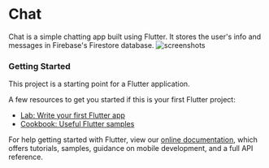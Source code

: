# Chat

Chat is a simple chatting app built using Flutter. It stores the user's info and messages in Firebase's Firestore database.
![screenshots](https://github.com/MayankPatel85/ChatApp/assets/72483518/7859968b-6a72-4672-91c7-8f472e57e8d2)

### Getting Started

This project is a starting point for a Flutter application.

A few resources to get you started if this is your first Flutter project:

- [Lab: Write your first Flutter app](https://flutter.dev/docs/get-started/codelab)
- [Cookbook: Useful Flutter samples](https://flutter.dev/docs/cookbook)

For help getting started with Flutter, view our
[online documentation](https://flutter.dev/docs), which offers tutorials,
samples, guidance on mobile development, and a full API reference.
